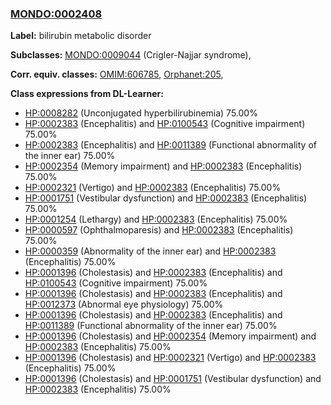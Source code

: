 
### [MONDO:0002408](http://purl.obolibrary.org/obo/MONDO_0002408)
**Label:** bilirubin metabolic disorder

**Subclasses:** [MONDO:0009044](http://purl.obolibrary.org/obo/MONDO_0009044) (Crigler-Najjar syndrome), 

**Corr. equiv. classes:** [OMIM:606785](http://purl.obolibrary.org/obo/OMIM_606785), [Orphanet:205](http://www.orpha.net/ORDO/Orphanet_205), 

**Class expressions from DL-Learner:**

- [HP:0008282](http://purl.obolibrary.org/obo/HP_0008282) (Unconjugated hyperbilirubinemia) 75.00%
- [HP:0002383](http://purl.obolibrary.org/obo/HP_0002383) (Encephalitis) and [HP:0100543](http://purl.obolibrary.org/obo/HP_0100543) (Cognitive impairment) 75.00%
- [HP:0002383](http://purl.obolibrary.org/obo/HP_0002383) (Encephalitis) and [HP:0011389](http://purl.obolibrary.org/obo/HP_0011389) (Functional abnormality of the inner ear) 75.00%
- [HP:0002354](http://purl.obolibrary.org/obo/HP_0002354) (Memory impairment) and [HP:0002383](http://purl.obolibrary.org/obo/HP_0002383) (Encephalitis) 75.00%
- [HP:0002321](http://purl.obolibrary.org/obo/HP_0002321) (Vertigo) and [HP:0002383](http://purl.obolibrary.org/obo/HP_0002383) (Encephalitis) 75.00%
- [HP:0001751](http://purl.obolibrary.org/obo/HP_0001751) (Vestibular dysfunction) and [HP:0002383](http://purl.obolibrary.org/obo/HP_0002383) (Encephalitis) 75.00%
- [HP:0001254](http://purl.obolibrary.org/obo/HP_0001254) (Lethargy) and [HP:0002383](http://purl.obolibrary.org/obo/HP_0002383) (Encephalitis) 75.00%
- [HP:0000597](http://purl.obolibrary.org/obo/HP_0000597) (Ophthalmoparesis) and [HP:0002383](http://purl.obolibrary.org/obo/HP_0002383) (Encephalitis) 75.00%
- [HP:0000359](http://purl.obolibrary.org/obo/HP_0000359) (Abnormality of the inner ear) and [HP:0002383](http://purl.obolibrary.org/obo/HP_0002383) (Encephalitis) 75.00%
- [HP:0001396](http://purl.obolibrary.org/obo/HP_0001396) (Cholestasis) and [HP:0002383](http://purl.obolibrary.org/obo/HP_0002383) (Encephalitis) and [HP:0100543](http://purl.obolibrary.org/obo/HP_0100543) (Cognitive impairment) 75.00%
- [HP:0001396](http://purl.obolibrary.org/obo/HP_0001396) (Cholestasis) and [HP:0002383](http://purl.obolibrary.org/obo/HP_0002383) (Encephalitis) and [HP:0012373](http://purl.obolibrary.org/obo/HP_0012373) (Abnormal eye physiology) 75.00%
- [HP:0001396](http://purl.obolibrary.org/obo/HP_0001396) (Cholestasis) and [HP:0002383](http://purl.obolibrary.org/obo/HP_0002383) (Encephalitis) and [HP:0011389](http://purl.obolibrary.org/obo/HP_0011389) (Functional abnormality of the inner ear) 75.00%
- [HP:0001396](http://purl.obolibrary.org/obo/HP_0001396) (Cholestasis) and [HP:0002354](http://purl.obolibrary.org/obo/HP_0002354) (Memory impairment) and [HP:0002383](http://purl.obolibrary.org/obo/HP_0002383) (Encephalitis) 75.00%
- [HP:0001396](http://purl.obolibrary.org/obo/HP_0001396) (Cholestasis) and [HP:0002321](http://purl.obolibrary.org/obo/HP_0002321) (Vertigo) and [HP:0002383](http://purl.obolibrary.org/obo/HP_0002383) (Encephalitis) 75.00%
- [HP:0001396](http://purl.obolibrary.org/obo/HP_0001396) (Cholestasis) and [HP:0001751](http://purl.obolibrary.org/obo/HP_0001751) (Vestibular dysfunction) and [HP:0002383](http://purl.obolibrary.org/obo/HP_0002383) (Encephalitis) 75.00%


